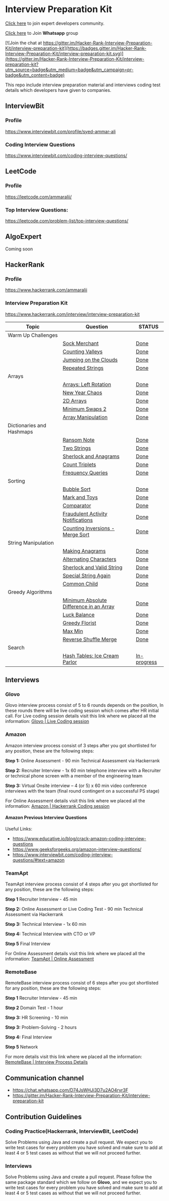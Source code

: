 # Interview Preparation Kit

[Click here](https://nas.io/interviewpreparationkit) to join expert developers community.

[Click here](https://chat.whatsapp.com/D74JsWHJi3D7u2AO4ryr3F) to Join **Whatsapp** group

[![Join the chat at https://gitter.im/Hacker-Rank-Interview-Preparation-Kit/interview-preparation-kit](https://badges.gitter.im/Hacker-Rank-Interview-Preparation-Kit/interview-preparation-kit.svg)](https://gitter.im/Hacker-Rank-Interview-Preparation-Kit/interview-preparation-kit?utm_source=badge&utm_medium=badge&utm_campaign=pr-badge&utm_content=badge)

This repo include interview preparation material and interviews coding test details which developers have given to companies.

## InterviewBit
### Profile
https://www.interviewbit.com/profile/syed-ammar-ali
### Coding Interview Questions
https://www.interviewbit.com/coding-interview-questions/


## LeetCode
### Profile
https://leetcode.com/ammaralii/
### Top Interview Questions:
https://leetcode.com/problem-list/top-interview-questions/

## AlgoExpert
Coming soon

## HackerRank
### Profile
https://www.hackerrank.com/ammaralii
### Interview Preparation Kit 
https://www.hackerrank.com/interview/interview-preparation-kit

| Topic                     | Question                                                                                                                                                                                                                             | STATUS                                                                                                                                                      |
|---------------------------|--------------------------------------------------------------------------------------------------------------------------------------------------------------------------------------------------------------------------------------|-------------------------------------------------------------------------------------------------------------------------------------------------------------|
| Warm Up Challenges        |                                                                                                                                                                                                                                      |                                                                                                                                                             |
|                           | [Sock Merchant](https://www.hackerrank.com/challenges/sock-merchant/problem?h_l=interview&playlist_slugs%5B%5D=interview-preparation-kit&playlist_slugs%5B%5D=warmup)                                                                | [Done](https://github.com/ammaralii/interview-preparation-kit/blob/main/src/main/java/hackerrank/warm_up_challenges/SalesByMatch.java)                      |
|                           | [Counting Valleys](https://www.hackerrank.com/challenges/counting-valleys/problem?h_l=interview&playlist_slugs%5B%5D=interview-preparation-kit&playlist_slugs%5B%5D=warmup)                                                          | [Done](https://github.com/ammaralii/interview-preparation-kit/blob/main/src/main/java/hackerrank/warm_up_challenges/CountingValleys.java)                   |
|                           | [Jumping on the Clouds](https://www.hackerrank.com/challenges/jumping-on-the-clouds/problem?h_l=interview&playlist_slugs%5B%5D=interview-preparation-kit&playlist_slugs%5B%5D=warmup)                                                | [Done](https://github.com/ammaralii/interview-preparation-kit/blob/main/src/main/java/hackerrank/warm_up_challenges/JumpingOnTheClouds.java)                |
|                           | [Repeated Strings](https://www.hackerrank.com/challenges/repeated-string/problem?h_l=interview&playlist_slugs%5B%5D=interview-preparation-kit&playlist_slugs%5B%5D=warmup)                                                           | [Done](https://github.com/ammaralii/interview-preparation-kit/blob/main/src/main/java/hackerrank/warm_up_challenges/RepeatedString.java)                    |
| Arrays                    |                                                                                                                                                                                                                                      |                                                                                                                                                             |
|                           | [Arrays: Left Rotation](https://www.hackerrank.com/challenges/ctci-array-left-rotation/problem?h_l=interview&playlist_slugs%5B%5D=interview-preparation-kit&playlist_slugs%5B%5D=arrays)                                             | [Done](https://github.com/ammaralii/interview-preparation-kit/blob/main/src/main/java/hackerrank/arrays/ArraysLeftRotation.java)                            |
|                           | [New Year Chaos](https://www.hackerrank.com/challenges/new-year-chaos/problem?h_l=interview&playlist_slugs%5B%5D=interview-preparation-kit&playlist_slugs%5B%5D=arrays)                                                              | [Done](https://github.com/ammaralii/interview-preparation-kit/blob/main/src/main/java/hackerrank/arrays/NewYearChaos.java)                                  |
|                           | [2D Arrays](https://www.hackerrank.com/challenges/2d-array/problem?h_l=interview&playlist_slugs%5B%5D=interview-preparation-kit&playlist_slugs%5B%5D=arrays)                                                                         | [Done](https://github.com/ammaralii/interview-preparation-kit/blob/main/src/main/java/hackerrank/arrays/TwoDArrayDS.java)                                   |
|                           | [Minimum Swaps 2](https://www.hackerrank.com/challenges/minimum-swaps-2/problem?h_l=interview&playlist_slugs%5B%5D=interview-preparation-kit&playlist_slugs%5B%5D=arrays)                                                            | [Done](https://github.com/ammaralii/interview-preparation-kit/blob/main/src/main/java/hackerrank/arrays/MinimumSwapsTwo.java)                               |
|                           | [Array Manipulation](https://www.hackerrank.com/challenges/crush/problem?h_l=interview&playlist_slugs%5B%5D=interview-preparation-kit&playlist_slugs%5B%5D=arrays)                                                                   | [Done](https://github.com/ammaralii/interview-preparation-kit/blob/main/src/main/java/hackerrank/arrays/ArrayManipulation.java)                             |
| Dictionaries and Hashmaps |                                                                                                                                                                                                                                      |                                                                                                                                                             |
|                           | [Ransom Note](https://www.hackerrank.com/challenges/ctci-ransom-note/problem?h_l=interview&playlist_slugs%5B%5D=interview-preparation-kit&playlist_slugs%5B%5D=dictionaries-hashmaps)                                                | [Done](https://github.com/ammaralii/interview-preparation-kit/blob/main/src/main/java/hackerrank/dictionaries_and_hashmaps/RansomNote.java)                 |
|                           | [Two Strings](https://www.hackerrank.com/challenges/two-strings/problem?h_l=interview&playlist_slugs%5B%5D=interview-preparation-kit&playlist_slugs%5B%5D=dictionaries-hashmaps)                                                     | [Done](https://github.com/ammaralii/interview-preparation-kit/blob/main/src/main/java/hackerrank/dictionaries_and_hashmaps/TwoStrings.java)                 |
|                           | [Sherlock and Anagrams](https://www.hackerrank.com/challenges/sherlock-and-anagrams/problem?h_l=interview&playlist_slugs%5B%5D=interview-preparation-kit&playlist_slugs%5B%5D=dictionaries-hashmaps)                                 | [Done](https://github.com/ammaralii/interview-preparation-kit/blob/main/src/main/java/hackerrank/dictionaries_and_hashmaps/SherLockAndAnagrams.java)        |
|                           | [Count Triplets](https://www.hackerrank.com/challenges/count-triplets-1/problem?h_l=interview&playlist_slugs%5B%5D=interview-preparation-kit&playlist_slugs%5B%5D=dictionaries-hashmaps)                                             | [Done](https://github.com/ammaralii/interview-preparation-kit/blob/main/src/main/java/hackerrank/dictionaries_and_hashmaps/CountTriplets.java)              |
|                           | [Frequency Queries](https://www.hackerrank.com/challenges/frequency-queries/problem?h_l=interview&playlist_slugs%5B%5D=interview-preparation-kit&playlist_slugs%5B%5D=dictionaries-hashmaps)                                         | [Done](https://github.com/ammaralii/interview-preparation-kit/blob/main/src/main/java/hackerrank/dictionaries_and_hashmaps/FrequencyQueries.java)           |
| Sorting                   |                                                                                                                                                                                                                                      |                                                                                                                                                             |
|                           | [Bubble Sort](https://www.hackerrank.com/challenges/ctci-bubble-sort/problem?h_l=interview&playlist_slugs%5B%5D=interview-preparation-kit&playlist_slugs%5B%5D=sorting)                                                              | [Done](https://github.com/ammaralii/interview-preparation-kit/blob/main/src/main/java/hackerrank/sorting/BubbleSort.java)                                   |
|                           | [Mark and Toys](https://www.hackerrank.com/challenges/mark-and-toys/problem?h_l=interview&playlist_slugs%5B%5D=interview-preparation-kit&playlist_slugs%5B%5D=sorting)                                                               | [Done](https://github.com/ammaralii/interview-preparation-kit/blob/main/src/main/java/hackerrank/sorting/MarkAndToys.java)                                  |
|                           | [Comparator](https://www.hackerrank.com/challenges/ctci-comparator-sorting/problem?h_l=interview&playlist_slugs%5B%5D=interview-preparation-kit&playlist_slugs%5B%5D=sorting)                                                        | [Done](https://github.com/ammaralii/interview-preparation-kit/blob/main/src/main/java/hackerrank/sorting/Comparator.java)                                   |
|                           | [Fraudulent Activity Notifications](https://www.hackerrank.com/challenges/fraudulent-activity-notifications/problem?h_l=interview&playlist_slugs%5B%5D=interview-preparation-kit&playlist_slugs%5B%5D=sorting)                       | [Done](https://github.com/ammaralii/interview-preparation-kit/blob/main/src/main/java/hackerrank/sorting/FraudulentActivityNotifications.java)              |
|                           | [Counting Inversions - Merge Sort](https://www.hackerrank.com/challenges/ctci-merge-sort/problem?h_l=interview&playlist_slugs%5B%5D=interview-preparation-kit&playlist_slugs%5B%5D=sorting)                                          | [Done](https://github.com/ammaralii/interview-preparation-kit/blob/main/src/main/java/hackerrank/sorting/MergeSortCountingInversions.java)                  |
| String Manipulation       |                                                                                                                                                                                                                                      |                                                                                                                                                             |
|                           | [Making Anagrams](https://www.hackerrank.com/challenges/ctci-making-anagrams/problem?h_l=interview&playlist_slugs%5B%5D=interview-preparation-kit&playlist_slugs%5B%5D=strings)                                                      | [Done](https://github.com/ammaralii/interview-preparation-kit/blob/main/src/main/java/hackerrank/string_manipulation/MakingAnagram.java)                    |
|                           | [Alternating Characters](https://www.hackerrank.com/challenges/alternating-characters/problem?h_l=interview&playlist_slugs%5B%5D=interview-preparation-kit&playlist_slugs%5B%5D=strings)                                             | [Done](https://github.com/ammaralii/interview-preparation-kit/blob/main/src/main/java/hackerrank/string_manipulation/AlternatingCharacters.java)            |
|                           | [Sherlock and Valid String](https://www.hackerrank.com/challenges/sherlock-and-valid-string/problem?h_l=interview&playlist_slugs%5B%5D=interview-preparation-kit&playlist_slugs%5B%5D=strings)                                       | [Done](https://github.com/ammaralii/interview-preparation-kit/blob/main/src/main/java/hackerrank/string_manipulation/SherlockAndValidString.java)           |
|                           | [Special String Again](https://www.hackerrank.com/challenges/special-palindrome-again/problem?h_l=interview&playlist_slugs%5B%5D=interview-preparation-kit&playlist_slugs%5B%5D=strings)                                             | [Done](https://github.com/ammaralii/interview-preparation-kit/blob/main/src/main/java/hackerrank/string_manipulation/SpecialStringAgain.java)               |
|                           | [Common Child](https://www.hackerrank.com/challenges/common-child/problem?h_l=interview&playlist_slugs%5B%5D=interview-preparation-kit&playlist_slugs%5B%5D=strings)                                                                 | [Done](https://github.com/ammaralii/interview-preparation-kit/blob/main/src/main/java/hackerrank/string_manipulation/CommonChild.java)                      |
| Greedy Algorithms         |                                                                                                                                                                                                                                      |                                                                                                                                                             |
|                           | [Minimum Absolute Difference in an Array](https://www.hackerrank.com/challenges/minimum-absolute-difference-in-an-array/problem?h_l=interview&playlist_slugs%5B%5D=interview-preparation-kit&playlist_slugs%5B%5D=greedy-algorithms) | [Done](https://github.com/ammaralii/interview-preparation-kit/blob/main/src/main/java/hackerrank/greedy_algorithms/MinimumAbsoluteDifferenceInAnArray.java) |
|                           | [Luck Balance](https://www.hackerrank.com/challenges/luck-balance/problem?h_l=interview&playlist_slugs%5B%5D=interview-preparation-kit&playlist_slugs%5B%5D=greedy-algorithms)                                                       | [Done](https://github.com/ammaralii/interview-preparation-kit/blob/main/src/main/java/hackerrank/greedy_algorithms/LuckBalance.java)                        |
|                           | [Greedy Florist](https://www.hackerrank.com/challenges/greedy-florist/problem?isFullScreen=true&h_l=interview&playlist_slugs%5B%5D=interview-preparation-kit&playlist_slugs%5B%5D=greedy-algorithms)                                 | [Done](https://github.com/ammaralii/interview-preparation-kit/blob/main/src/main/java/hackerrank/greedy_algorithms/GreedyFlorist.java)                      |
|                           | [Max Min](https://www.hackerrank.com/challenges/angry-children/problem?isFullScreen=true&h_l=interview&playlist_slugs%5B%5D=interview-preparation-kit&playlist_slugs%5B%5D=greedy-algorithms)                                        | [Done](https://github.com/ammaralii/interview-preparation-kit/blob/main/src/main/java/hackerrank/greedy_algorithms/MaxMin.java)                             |
|                           | [Reverse Shuffle Merge](https://www.hackerrank.com/challenges/reverse-shuffle-merge/problem?isFullScreen=true&h_l=interview&playlist_slugs%5B%5D=interview-preparation-kit&playlist_slugs%5B%5D=greedy-algorithms)                   | [Done](https://github.com/ammaralii/interview-preparation-kit/blob/main/src/main/java/hackerrank/greedy_algorithms/ReverseShuffleMerge.java)                |
| Search                    |                                                                                                                                                                                                                                      |                                                                                                                                                             |
|                           | [Hash Tables: Ice Cream Parlor](https://www.hackerrank.com/challenges/ctci-ice-cream-parlor/problem?isFullScreen=true&h_l=interview&playlist_slugs%5B%5D=interview-preparation-kit&playlist_slugs%5B%5D=search)                      | [In-progress](https://github.com/ammaralii/interview-preparation-kit/blob/main/src/main/java/hackerrank/search/HashTablesIceCreamParlor.java)               |

## Interviews

### Glovo
Glovo interview process consist of 5 to 6 rounds depends on the position, In these rounds there will be live coding session
which comes after HR initial call. For Live coding session details visit this link where we placed all the information:
[Glovo | Live Coding session](https://github.com/ammaralii/interview-preparation-kit/tree/main/src/main/java/interviews/glovo)

### Amazon
Amazon interview process consist of 3 steps after you got shortlisted for any position, these are the following steps:

**Step 1:** Online Assessment - 90 min Technical Assessment via Hackerrank

**Step 2:** Recruiter Interview - 1x 60 min telephone interview with a Recruiter or technical phone
screen with a member of the engineering team

**Step 3:** Virtual Onsite interview – 4 (or 5) x 60 min video conference interviews with the team
(final round contingent on a successful PS stage)

For Online Assessment details visit this link where we placed all the information:
[Amazon | Hackerrank Coding session](https://github.com/ammaralii/interview-preparation-kit/tree/main/src/main/java/interviews/amazon)

#### Amazon Previous Interview Questions
Useful Links:
- https://www.educative.io/blog/crack-amazon-coding-interview-questions
- https://www.geeksforgeeks.org/amazon-interview-questions/
- https://www.interviewbit.com/coding-interview-questions/#text=amazon

### TeamApt
TeamApt interview process consist of 4 steps after you got shortlisted for any position, these are the following steps:

**Step 1** Recruiter Interview - 45 min

**Step 2:** Online Assessment or Live Coding Test - 90 min Technical Assessment via Hackerrank

**Step 3:** Technical Interview - 1x 60 min

**Step 4:** Technical Interview with CTO or VP

**Step 5** Final Interview

For Online Assessment details visit this link where we placed all the information:
[TeamApt | Online Assessment](https://github.com/ammaralii/interview-preparation-kit/tree/main/src/main/java/interviews/teamapt)

### RemoteBase
RemoteBase interview process consist of 6 steps after you got shortlisted for any position, these are the following steps:

**Step 1** Recruiter Interview - 45 min

**Step 2** Domain Test - 1 hour

**Step 3:** HR Screening - 10 min

**Step 3:** Problem-Solving - 2 hours

**Step 4:** Final Interview

**Step 5** Network

For more details visit this link where we placed all the information:
[RemoteBase | Interview Process Details](https://github.com/ammaralii/interview-preparation-kit/tree/main/src/main/java/interviews/remotebase)

## Communication channel

- https://chat.whatsapp.com/D74JsWHJi3D7u2AO4ryr3F
- https://gitter.im/Hacker-Rank-Interview-Preparation-Kit/interview-preparation-kit

## Contribution Guidelines

### Coding Practice(Hackerrank, InterviewBit, LeetCode)
Solve Problems using Java and create a pull request. We expect you to write test cases for every problem you have solved
and make sure to add at least 4 or 5 test cases as without that we will not proceed further.

### Interviews
Solve Problems using Java and create a pull request. Please follow the same package standard which we follow on **Glovo**,
and we expect you to write test cases for every problem you have solved
and make sure to add at least 4 or 5 test cases as without that we will not proceed further.
